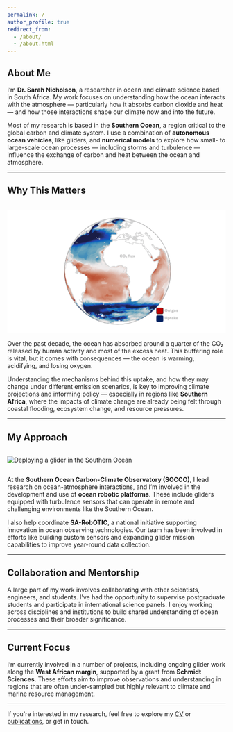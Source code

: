 ```yaml
---
permalink: /
author_profile: true
redirect_from: 
  - /about/
  - /about.html
---
```


## About Me
I’m **Dr. Sarah Nicholson**, a researcher in ocean and climate science based in South Africa. My work focuses on understanding how the ocean interacts with the atmosphere — particularly how it absorbs carbon dioxide and heat — and how those interactions shape our climate now and into the future.

Most of my research is based in the **Southern Ocean**, a region critical to the global carbon and climate system. I use a combination of **autonomous ocean vehicles**, like gliders, and **numerical models** to explore how small- to large-scale ocean processes — including storms and turbulence — influence the exchange of carbon and heat between the ocean and atmosphere.

---

## Why This Matters
<img src="images/co2_test_annot.gif" alt="CSIR-ML6 CO2 fluxes" style="max-width:100%; margin: 1em 0;">
Over the past decade, the ocean has absorbed around a quarter of the CO₂ released by human activity and most of the excess heat. This buffering role is vital, but it comes with consequences — the ocean is warming, acidifying, and losing oxygen.

Understanding the mechanisms behind this uptake, and how they may change under different emission scenarios, is key to improving climate projections and informing policy — especially in regions like **Southern Africa**, where the impacts of climate change are already being felt through coastal flooding, ecosystem change, and resource pressures.

---

## My Approach
<img src="/assets/csirml6_co2_global_anim.gif" alt="Deploying a glider in the Southern Ocean" style="max-width:100%; margin: 1em 0;">

At the **Southern Ocean Carbon-Climate Observatory (SOCCO)**, I lead research on ocean-atmosphere interactions, and I’m involved in the development and use of **ocean robotic platforms**. These include gliders equipped with turbulence sensors that can operate in remote and challenging environments like the Southern Ocean.

I also help coordinate **SA-RobOTIC**, a national initiative supporting innovation in ocean observing technologies. Our team has been involved in efforts like building custom sensors and expanding glider mission capabilities to improve year-round data collection.

---

## Collaboration and Mentorship

A large part of my work involves collaborating with other scientists, engineers, and students. I’ve had the opportunity to supervise postgraduate students and participate in international science panels. I enjoy working across disciplines and institutions to build shared understanding of ocean processes and their broader significance.

---

## Current Focus

I’m currently involved in a number of projects, including ongoing glider work along the **West African margin**, supported by a grant from **Schmidt Sciences**. These efforts aim to improve observations and understanding in regions that are often under-sampled but highly relevant to climate and marine resource management.

---

If you're interested in my research, feel free to explore my [CV](/cv/) or [publications](/publications/), or get in touch.

